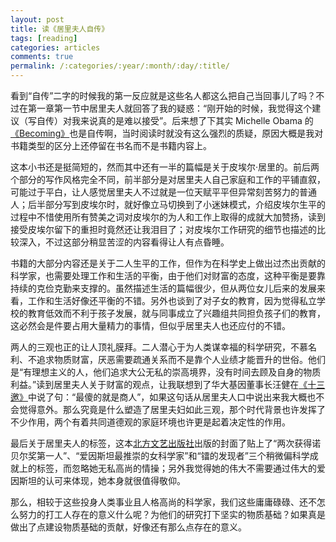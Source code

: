 ```yaml
---
layout: post
title: 读《居里夫人自传》
tags: [reading]
categories: articles
comments: true
permalink: /:categories/:year/:month/:day/:title/
---
```


看到“自传”二字的时候我的第一反应就是这些名人都这么把自己当回事儿了吗？不过在第一章第一节中居里夫人就回答了我的疑惑：“刚开始的时候，我觉得这个建议（写自传）对我来说真的是难以接受”。后来想了下其实 Michelle Obama 的[《Becoming》](https://book.douban.com/subject/30232128/)也是自传啊，当时阅读时就没有这么强烈的质疑，原因大概是我对书籍类型的区分上还停留在书名而不是书籍内容上。

这本小书还是挺简短的，然而其中还有一半的篇幅是关于皮埃尔·居里的。前后两个部分的写作风格完全不同，前半部分是对居里夫人自己家庭和工作的平铺直叙，可能过于平白，让人感觉居里夫人不过就是一位天赋平平但异常刻苦努力的普通人；后半部分写到皮埃尔时，就好像立马切换到了小迷妹模式，介绍皮埃尔生平的过程中不惜使用所有赞美之词对皮埃尔的为人和工作上取得的成就大加赞扬，读到接受皮埃尔留下的重担时竟然还让我泪目了；对皮埃尔工作研究的细节也描述的比较深入，不过这部分稍显苦涩的内容看得让人有点昏睡。

书籍的大部分内容还是关于二人生平的工作，但作为在科学史上做出过杰出贡献的科学家，也需要处理工作和生活的平衡，由于他们对财富的态度，这种平衡是要靠持续的克俭克勤来支撑的。虽然描述生活的篇幅很少，但从两位女儿后来的发展来看，工作和生活好像还平衡的不错。另外也谈到了对子女的教育，因为觉得私立学校的教育低效而不利于孩子发展，就与同事成立了兴趣组共同担负孩子们的教育，这必然会是件要占用大量精力的事情，但似乎居里夫人也还应付的不错。

两人的三观也正的让人顶礼膜拜。二人潜心于为人类谋幸福的科学研究，不慕名利、不追求物质财富，厌恶需要疏通关系而不是靠个人业绩才能晋升的世俗。他们是“有理想主义的人，他们追求大公无私的崇高境界，没有时间去顾及自身的物质利益。”读到居里夫人关于财富的观点，让我联想到了华大基因董事长汪健在[《十三邀》](https://v.qq.com/x/cover/hnmh8h5ux5eumgq/b00256a0k8j.html)中说了句：“最傻的就是商人”，如果这句话从居里夫人口中说出来我大概也不会觉得意外。那么究竟是什么塑造了居里夫妇如此三观，那个时代背景也许发挥了不少作用，两个有着共同道德观的家庭环境也许更是起着决定性的作用。

最后关于居里夫人的标签，这本[北方文艺出版社](https://book.douban.com/subject/27002700/)出版的封面了贴上了“两次获得诺贝尔奖第一人”、“爱因斯坦最推崇的女科学家”和“镭的发现者”三个稍微偏科学成就上的标签，而忽略她无私高尚的情操；另外我觉得她的伟大不需要通过伟大的爱因斯坦的认可来体现，她本身就很值得敬仰。

那么，相较于这些投身人类事业且人格高尚的科学家，我们这些庸庸碌碌、还不怎么努力的打工人存在的意义什么呢？为他们的研究打下坚实的物质基础？如果真是做出了点建设物质基础的贡献，好像还有那么点存在的意义。
